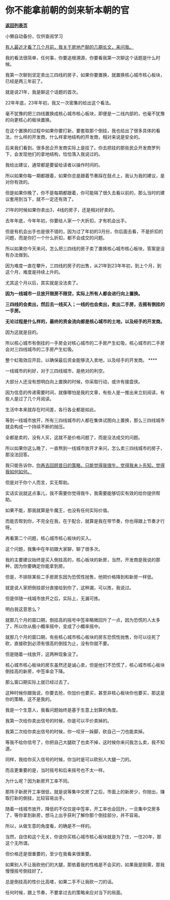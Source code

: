 # 你不能拿前朝的剑来斩本朝的官

[**返回列表页**](/gzh/记忆承载3)

小懒自动备份，仅供查阅学习

[有人最近才看了几个月前，我关于房地产聊的几期长文，来问我。](http://mp.weixin.qq.com/s?__biz=MzkwMzQ1MzczOQ==&mid=2247484007&idx=1&sn=24c21793715de5a5beba511c73479d33&chksm=c0974f23f7e0c63580c30bac472b6d1a9e56f96a7fb1c269c2a60b90169d8535618dd22a1872&scene=21#wechat_redirect)

我的看法很简单，任何事，你要追根溯源，你要看我第一次聊这个话题是什么时候。  

我第一次聊到坚定卖出三四线的房子，如果你要置换，就置换核心城市核心板块，已经是两三年前了。  

就是说21年，我是聊这个话题的首次。  

22年年底，23年年初，我又一次密集的给出这个看法。  

毫不犹豫的把三四线置换成核心城市核心板块，即便是一二线内部的，也毫不犹豫的向更核心的板块置换。  

在这个置换的过程中如果你要打新，要套取那个倒挂，我也给出了很多具体的看法，什么样的开发商，什么样拿地结构的开发商，相对来说是安全的。  

后来我们看到，很多民企开发商实际上是挂了。你去把挂的那些民企开发商罗列下，会发现他们的拿地结构，恰恰落入我说过的。

我给出建议，通常都是要留给读者以操作时间的。  

所以如果你每一期都跟着，如果你总是跟着节奏踩在鼓点上，我认为我的建议，是对你有效的。  

但是如果你晚了，你不是每期都跟着，你可能隔了很久去看以前的，那么当时的建议套用到当下，就不一定还有效了。  

21年的时候如果你卖出3，4线的房子，还是相对好卖的。  

去年年底，今年年初，你要给人家一个大折扣，才有机会出手。  

但是有机会出手也是很不错的，因为过了年初的3月份，你后面去看，不是折扣的问题，而是你打一个什么折扣，都不会成交的问题。  

所以如果你今天来问，怎么把三四线的房子卖了置换核心城市核心板块，答案是没有办法做到。  

因为难度一直在攀升，三四线的房子的出售，从21年到23年年初，到上个月，到这个月，难度是持续上升的。  

尤其这个月以后，其实就是没法卖了。

 **因为一线城市一旦放开限房不限贷，实际上所有人都会进行向上置换。**

 **三四线的会卖出，然后去一线买入；一线的也会卖出，卖出二手房，去摇有倒挂的一手房。**

 **无论过程是什么样的，最终的资金流向都是核心城市的土地，以及经手的开发商。**  

因为这就是目的。  

所以核心城市有倒挂的一手房会对核心城市的二手房产生虹吸，核心城市的二手房会对三四线城市的二手房产生虹吸。

整个虹吸效应开启，以确保最后资金能够流入卖地，以及经手的开发商。 ****

一线城市的利好，对于三四线城市，是绝对的利空。

大部分人还没有想明白向上置换的时候，你采取行动，或许有接盘侠。  

因为信息的传递需要时间，就像哪怕是我的文章，有些人是一推出来立刻阅读，有些人是过了几个月阅读。

生活中本来就存在时间差，各行各业都是如此。  

等到一线城市放开，所有三四线城市的人都在集体试图向上置换，那么三四线城市就会构成一个持续不断的抛压。  

全都是卖的，没有人买，这就不是价格问题了，而是没法成交的问题。  

所以如果你这么晚了，一直熬到一线城市放开才来问，怎么卖三四线城市的房子，那没法回答。

我只能告诉你，[你再去回顾昔日的策略，只能觉得我很牛，觉得我未卜先知，觉得我如何如何。](http://mp.weixin.qq.com/s?__biz=MzkwMzQ1MzczOQ==&mid=2247484007&idx=1&sn=24c21793715de5a5beba511c73479d33&chksm=c0974f23f7e0c63580c30bac472b6d1a9e56f96a7fb1c269c2a60b90169d8535618dd22a1872&scene=21#wechat_redirect)

但是对于你个人而言，实无帮助。

实话实说就这点事儿，我不需要你觉得我牛，我需要能够切实有效的给你提供帮助。  

如果不能，那我就算是牛魔王，也没有任何实际价值。

而能否帮到你，不完全在我，在于配合，就算是我在带节奏，你也得跟上节奏才行呀。

再看第二个问题，核心城市核心板块的买入。  

这个问题，我集中在年初跟大家聊，聊了很多次。  

我的主要建议始终是买入倒挂高的，核心板块的新房，当然，开发商是我说的那种，因为你要确定你能拿到房。

但是，不排除某些二手房房东因为恐慌性抛售，他把价格降到和新房一样低。  

就是说人家把倒挂部分直接给到你了，这种漏，可以拣，我说过。

但是伴随一线城市放开之后，实际上，无漏可拣。  

明白我这意思么？  

就那几个月的窗口期，倒挂高的摇号中签率略微回升了一点，因为恐慌的人太多了，所以你从极小概率摇中，变成了小概率摇中。

就那几个月的窗口期，有些核心城市核心板块的房东恐慌性抛售，你可以往死了砍，直接砍到必须有很高的倒挂为止，没有你就不要。

但是随着一线放开，这两种现象没了。  

核心城市核心板块的房东虽然还是诚心卖，但是他们不恐慌了，核心城市核心板块倒挂高的新房，中签率会下降。  

那么窗口期实际上就已经过去了。  

这种时候你跟我说，你要去抢，你加价也要买，甚至非核心板块你也要买，那这是你的策略，这不是我的。

我是一个生意人，我看问题始终是基于生意上划算的角度。  

我第一次给你卖出信号的时候，你是可以平价卖掉的。  

我第二次给你卖出信号的时候，你一咬牙一跺脚，砍自己一刀也能卖掉。

等我不给你信号了，你把自己大腿砍了也卖不掉，这时候你来问我怎么卖，我不知道。  

同样，我给你买入信号的时候，你当时是可以砍别人大腿一刀的。

而且更重要的是，当时摇号和后来摇号也不太一样。  

为什么呢？因为新房开工率不同。

那阵子新房开工率很低，就是说等集中交房了之后，市面上的新房少，你抛出，赚取打新的倒挂，比较容易出手。  

随着一线城市放开，降低的不仅仅是中签率，开工率也会回升，一旦集中交房多了，等你拿到新房，想马上出手获利了解你那个倒挂部分，并不容易。  

所以，从做生意的角度看，的确是不一样的。  

当然，自住和这个无关，你说你买核心城市核心板块就是为了住，一住20年，那这个无所谓。  

但价格还是很重要的，至少在我看来很重要。

如果别人不让我砍他们的大腿，那依着我的性格是不会买的，如果我是刚需，那我慢慢摇号倒挂好了。

总是倒挂高的性价比高喽，如果二手不让我砍一刀的话。

任何时候，跟上节奏，不要拿过去的策略来应对当下的局面。

